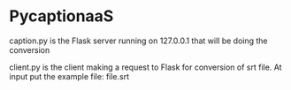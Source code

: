 # PycaptionaaS

caption.py is the Flask server running on 127.0.0.1 that will be doing the conversion



client.py is the client making a request to Flask for conversion of srt file.
At input put the example file: file.srt

